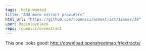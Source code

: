 ```yaml
---
tags: ,help-wanted
title: "Add more extract providers"
html_url: "https://github.com/ropensci/osmextract/issues/38"
user: Robinlovelace
repo: ropensci/osmextract
---
```


This one looks good: http://download.openstreetmap.fr/extracts/